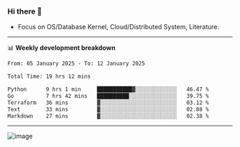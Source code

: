 ### Hi there 👋
<!-- * Daily Meditation via Leetcode/Competitive-Programming. -->
* Focus on OS/Database Kernel, Cloud/Distributed System, Literature.

-------

📊 **Weekly development breakdown**
<!--START_SECTION:waka-->

```txt
From: 05 January 2025 - To: 12 January 2025

Total Time: 19 hrs 12 mins

Python      9 hrs 1 min     ███████████▓░░░░░░░░░░░░░   46.47 %
Go          7 hrs 42 mins   ██████████░░░░░░░░░░░░░░░   39.75 %
Terraform   36 mins         ▓░░░░░░░░░░░░░░░░░░░░░░░░   03.12 %
Text        33 mins         ▓░░░░░░░░░░░░░░░░░░░░░░░░   02.88 %
Markdown    27 mins         ▓░░░░░░░░░░░░░░░░░░░░░░░░   02.38 %
```

<!--END_SECTION:waka-->

-------

<!-- [![Leetcode Stats](https://leetcard.jacoblin.cool/hzhang413?font=Fira+Mono)](https://leetcode.com/fxrc) -->
![image](./cyberpunk-ghost-in-the-shell.gif)
<!--![image](./gis-archive.png)-->

